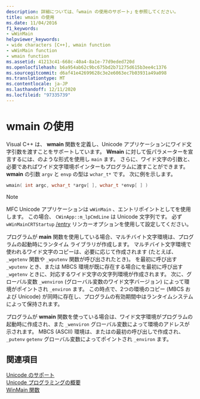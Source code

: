 ```yaml
---
description: 詳細については、「wmain の使用のサポート」を参照してください。
title: wmain の使用
ms.date: 11/04/2016
f1_keywords:
- wWinMain
helpviewer_keywords:
- wide characters [C++], wmain function
- wWinMain function
- wmain function
ms.assetid: 41213c41-668c-40a4-8a1e-77d9eded720d
ms.openlocfilehash: b6a954ab62c9bc675bd2b71275d615b3ee4c1376
ms.sourcegitcommit: d6af41e42699628c3e2e6063ec7b03931a49a098
ms.translationtype: MT
ms.contentlocale: ja-JP
ms.lasthandoff: 12/11/2020
ms.locfileid: "97335739"
---
```

# <a name="support-for-using-wmain"></a>wmain の使用

Visual C++ は、 **wmain** 関数を定義し、Unicode アプリケーションにワイド文字引数を渡すことをサポートしています。 **Wmain** に対して仮パラメーターを宣言するには、のような形式を使用し `main` ます。 さらに、ワイド文字の引数と、必要であればワイド文字環境ポインターもプログラムに渡すことができます。 **wmain** の引数 `argv` と `envp` の型は `wchar_t*` です。 次に例を示します。

```cpp
wmain( int argc, wchar_t *argv[ ], wchar_t *envp[ ] )
```

> [!NOTE]
> MFC Unicode アプリケーションは `wWinMain` 、エントリポイントとしてを使用します。 この場合、 `CWinApp::m_lpCmdLine` は Unicode 文字列です。 必ず `wWinMainCRTStartup` [/entry](../build/reference/entry-entry-point-symbol.md) リンカーオプションを使用して設定してください。

プログラムが **main** 関数を使用している場合、マルチバイト文字環境は、プログラムの起動時にランタイム ライブラリが作成します。 マルチバイト文字環境で使われるワイド文字のコピーは、必要に応じて作成されます (たとえば、`_wgetenv` 関数や `_wputenv` 関数が呼び出されたとき)。 を最初に呼び出す `_wputenv` とき、または MBCS 環境が既に存在する場合にを最初に呼び出す `_wgetenv` ときに、対応するワイド文字の文字列環境が作成されます。 次に、グローバル変数 `_wenviron` (グローバル変数のワイド文字バージョン) によって環境がポイントされ `_environ` ます。 この時点で、2つの環境のコピー (MBCS および Unicode) が同時に存在し、プログラムの有効期間中はランタイムシステムによって保持されます。

プログラムが **wmain** 関数を使っている場合は、ワイド文字環境がプログラムの起動時に作成され、また `_wenviron` グローバル変数によって環境のアドレスが示されます。 MBCS (ASCII) 環境は、またはの最初の呼び出しで作成され、 `_putenv` `getenv` グローバル変数によってポイントされ `_environ` ます。

## <a name="see-also"></a>関連項目

[Unicode のサポート](../text/support-for-unicode.md)<br/>
[Unicode プログラミングの概要](../text/unicode-programming-summary.md)<br/>
[WinMain 関数](/windows/win32/api/winbase/nf-winbase-winmain)
